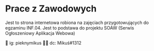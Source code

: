 # Prace z Zawodowych
Jest to strona internetowa robiona na zajęciach przygotowujących
do egzaminu INF.04. Jest to podstawa do projektu SOAW (Serwis Ogłoszeniowy Aplikacja Webowa)

📸 ig: pieknymikus
🤷‍♂️ dc: Mikuś#1312
